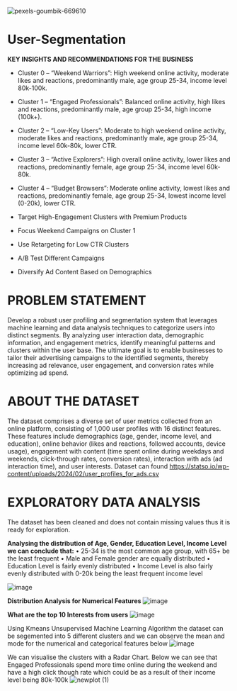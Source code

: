 ![pexels-goumbik-669610](https://github.com/user-attachments/assets/88b4a2a9-d88a-4a84-8724-3cbf06f893bf)

# User-Segmentation
**KEY INSIGHTS AND RECOMMENDATIONS FOR THE BUSINESS**
* Cluster 0 – “Weekend Warriors”: High weekend online activity, moderate likes and reactions, predominantly male, age group 25-34, income level 80k-100k.
* Cluster 1 – “Engaged Professionals”: Balanced online activity, high likes and reactions, predominantly male, age group 25-34, high income (100k+).
* Cluster 2 – “Low-Key Users”: Moderate to high weekend online activity, moderate likes and reactions, predominantly male, age group 25-34, income level 60k-80k, lower CTR.
* Cluster 3 – “Active Explorers”: High overall online activity, lower likes and reactions, predominantly female, age group 25-34, income level 60k-80k.
* Cluster 4 – “Budget Browsers”: Moderate online activity, lowest likes and reactions, predominantly female, age group 25-34, lowest income level (0-20k), lower CTR.

*	Target High-Engagement Clusters with Premium Products
*	Focus Weekend Campaigns on Cluster 1
*	Use Retargeting for Low CTR Clusters
*	A/B Test Different Campaigns
*	Diversify Ad Content Based on Demographics


# PROBLEM STATEMENT
Develop a robust user profiling and segmentation system that leverages machine learning and data analysis techniques to categorize users into distinct segments. By analyzing user interaction data, demographic information, and engagement metrics, identify meaningful patterns and clusters within the user base. The ultimate goal is to enable businesses to tailor their advertising campaigns to the identified segments, thereby increasing ad relevance, user engagement, and conversion rates while optimizing ad spend.

# ABOUT THE DATASET
The dataset comprises a diverse set of user metrics collected from an online platform, consisting of 1,000 user profiles with 16 distinct features. These features include demographics (age, gender, income level, and education), online behavior (likes and reactions, followed accounts, device usage), engagement with content (time spent online during weekdays and weekends, click-through rates, conversion rates), interaction with ads (ad interaction time), and user interests.
Dataset can found https://statso.io/wp-content/uploads/2024/02/user_profiles_for_ads.csv

# EXPLORATORY DATA ANALYSIS
The dataset has been cleaned and does not contain missing values thus it is ready for exploration.

**Analysing the distribution of Age, Gender, Education Level, Income Level we can conclude that:**
•	25-34 is the most common age group, with 65+ be the least frequent
•	Male and Female gender are equally distributed
•	Education Level is fairly evenly distributed
•	Income Level is also fairly evenly distributed with 0-20k being the least frequent income level

![image](https://github.com/user-attachments/assets/fdf4c38d-a13d-4c34-bdeb-16814be759b6)

**Distribution Analysis for Numerical Features**
![image](https://github.com/user-attachments/assets/66c5001a-ec4a-4fc4-bffc-665fce3c6602)

**What are the top 10 Interests from users**
![image](https://github.com/user-attachments/assets/d15bab2d-cf35-4ff9-9438-cf1d59e405bf)

Using Kmeans Unsupervised Machine Learning Algorithm the dataset can be segemented into 5 different clusters and we can observe the mean and mode for the numerical and categorical features below
![image](https://github.com/user-attachments/assets/d9717426-ade6-44ac-93ab-6257b3d6ef62)

We can visualise the clusters with a Radar Chart. Below we can see that Engaged Professionals spend more time online during the weekend and have a high click though rate which could be as a result of their income level being 80k-100k 
![newplot (1)](https://github.com/user-attachments/assets/6ac86d02-219e-45f4-890e-48a4fb117ecd)











